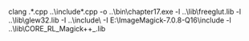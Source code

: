 clang .\*.cpp ..\include\*.cpp -o ..\bin\chapter17.exe -l ..\lib\freeglut.lib -l ..\lib\glew32.lib -I ..\include\ -I E:\ImageMagick-7.0.8-Q16\include  -l ..\lib\CORE_RL_Magick++_.lib